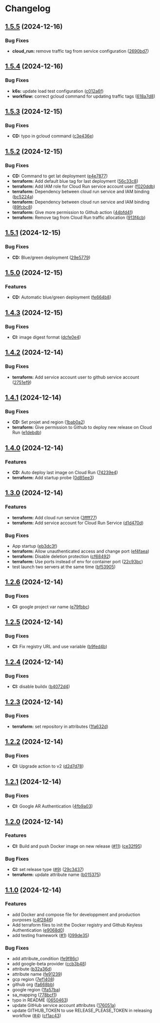 # Changelog

## [1.5.5](https://github.com/pbrissaud/test-webyn-nodejs/compare/v1.5.4...v1.5.5) (2024-12-16)


### Bug Fixes

* **cloud_run:** remove traffic tag from service configuration ([2690bd7](https://github.com/pbrissaud/test-webyn-nodejs/commit/2690bd764e8bb5423a160ac7aa201d448cad35da))

## [1.5.4](https://github.com/pbrissaud/test-webyn-nodejs/compare/v1.5.3...v1.5.4) (2024-12-16)


### Bug Fixes

* **k6s:** update load test configuration ([c012a6f](https://github.com/pbrissaud/test-webyn-nodejs/commit/c012a6fe6ecc5ad7fc46125d959fe52e9397bd7e))
* **workflow:** correct gcloud command for updating traffic tags ([618a7d8](https://github.com/pbrissaud/test-webyn-nodejs/commit/618a7d8808cd60d4fa17f5054cb3ea0cc09f0176))

## [1.5.3](https://github.com/pbrissaud/test-webyn-nodejs/compare/v1.5.2...v1.5.3) (2024-12-15)


### Bug Fixes

* **CD:** typo in gcloud command ([c3e436e](https://github.com/pbrissaud/test-webyn-nodejs/commit/c3e436e25084cbeb0921c9304afc0f69407268d2))

## [1.5.2](https://github.com/pbrissaud/test-webyn-nodejs/compare/v1.5.1...v1.5.2) (2024-12-15)


### Bug Fixes

* **CD:** Command to get lat deployment ([e4e7877](https://github.com/pbrissaud/test-webyn-nodejs/commit/e4e7877844eb95ca6e8240b5d58fce29e7f90691))
* **terraform:** Add default blue tag for last deployment ([56c33c8](https://github.com/pbrissaud/test-webyn-nodejs/commit/56c33c829cbf45a2a1cae81eeb5f3f6217df9147))
* **terraform:** Add IAM role for Cloud Run service account user ([f020ddb](https://github.com/pbrissaud/test-webyn-nodejs/commit/f020ddb82ea85db12d51f2cd345f68b1b92fc1c4))
* **terraform:** Dependency between cloud run service and IAM binding ([bc5224a](https://github.com/pbrissaud/test-webyn-nodejs/commit/bc5224a351856c27bc62c8d38a4aedbe307b3ee7))
* **terraform:** Dependency between cloud run service and IAM binding ([89fcbc8](https://github.com/pbrissaud/test-webyn-nodejs/commit/89fcbc89f16a653e8adc51f2ba8f9a85886f9738))
* **terraform:** Give more permission to Github action ([44bfd41](https://github.com/pbrissaud/test-webyn-nodejs/commit/44bfd415a6594ec482e91d0278e2aa20fcb2e21c))
* **terraform:** Remove tag from Cloud Run traffic allocation ([913f4cb](https://github.com/pbrissaud/test-webyn-nodejs/commit/913f4cb9b3455a5dc0dcb283a3e573f5c392f184))

## [1.5.1](https://github.com/pbrissaud/test-webyn-nodejs/compare/v1.5.0...v1.5.1) (2024-12-15)


### Bug Fixes

* **CD:** Blue/green deployment ([29e5779](https://github.com/pbrissaud/test-webyn-nodejs/commit/29e57796cb11b24bbe817042189862f0b8e059ab))

## [1.5.0](https://github.com/pbrissaud/test-webyn-nodejs/compare/v1.4.3...v1.5.0) (2024-12-15)


### Features

* **CD:** Automatic blue/green deployment ([fe664b8](https://github.com/pbrissaud/test-webyn-nodejs/commit/fe664b8dc496e612d5b005d5c4d01fac5e5cab6b))

## [1.4.3](https://github.com/pbrissaud/test-webyn-nodejs/compare/v1.4.2...v1.4.3) (2024-12-15)


### Bug Fixes

* **CI:** image digest format ([dcfe0e4](https://github.com/pbrissaud/test-webyn-nodejs/commit/dcfe0e484fbba667c1ebd637e52478bfd5b0e7a1))

## [1.4.2](https://github.com/pbrissaud/test-webyn-nodejs/compare/v1.4.1...v1.4.2) (2024-12-14)


### Bug Fixes

* **terraform:** Add service account user to github service account ([2751ef9](https://github.com/pbrissaud/test-webyn-nodejs/commit/2751ef9ffd71ea710d431aae237a802ef92416fd))

## [1.4.1](https://github.com/pbrissaud/test-webyn-nodejs/compare/v1.4.0...v1.4.1) (2024-12-14)


### Bug Fixes

* **CD:** Set projet and region ([1bab0a2](https://github.com/pbrissaud/test-webyn-nodejs/commit/1bab0a26dd1d228be1db89b5aa71ef358c5dd997))
* **terraform:** Give permission to Github to deploy new release on Cloud Run ([e1debdb](https://github.com/pbrissaud/test-webyn-nodejs/commit/e1debdb2045e9f584c4b64a100dde60e61d5d839))

## [1.4.0](https://github.com/pbrissaud/test-webyn-nodejs/compare/v1.3.0...v1.4.0) (2024-12-14)


### Features

* **CD:** Auto deploy last image on Cloud Run ([74239e4](https://github.com/pbrissaud/test-webyn-nodejs/commit/74239e437dd1015bbb463ab8995caa8e296c7dbc))
* **terraform:** Add startup probe ([0d85ee3](https://github.com/pbrissaud/test-webyn-nodejs/commit/0d85ee307b92c23bcd39bdd37f6469b65f73d0ef))

## [1.3.0](https://github.com/pbrissaud/test-webyn-nodejs/compare/v1.2.6...v1.3.0) (2024-12-14)


### Features

* **terraform:** Add cloud run service ([3ffff77](https://github.com/pbrissaud/test-webyn-nodejs/commit/3ffff77df55b822dc8c73cc36a5b867fdc865368))
* **terraform:** Add service account for Cloud Run Service ([d1d470d](https://github.com/pbrissaud/test-webyn-nodejs/commit/d1d470d1a4243982dcbee3c3bc05deaa822f8172))


### Bug Fixes

* App startup ([eb3dc3f](https://github.com/pbrissaud/test-webyn-nodejs/commit/eb3dc3f57ad41466f43b57cec7a37cc5941a8d9f))
* **terraform:** Allow unauthenticated access and change port ([ef4faea](https://github.com/pbrissaud/test-webyn-nodejs/commit/ef4faeafb2e33175c238a6adbfd4da16ac619d70))
* **terraform:** Disable deletion protection ([cf68492](https://github.com/pbrissaud/test-webyn-nodejs/commit/cf68492ae7e4b64d984fcdd1a4518be1487cfd87))
* **terraform:** Use ports instead of env for container port ([22c93bc](https://github.com/pbrissaud/test-webyn-nodejs/commit/22c93bca6444df0b8845444fc29d3d7b878df6f9))
* test launch two servers at the same time ([bf53905](https://github.com/pbrissaud/test-webyn-nodejs/commit/bf539055c8c25671141c9c5276d3a35b4a58095d))

## [1.2.6](https://github.com/pbrissaud/test-webyn-nodejs/compare/v1.2.5...v1.2.6) (2024-12-14)


### Bug Fixes

* **CI:** google project var name ([e79fbbc](https://github.com/pbrissaud/test-webyn-nodejs/commit/e79fbbce15576ec79584c1a9852bcc075d926e7a))

## [1.2.5](https://github.com/pbrissaud/test-webyn-nodejs/compare/v1.2.4...v1.2.5) (2024-12-14)


### Bug Fixes

* **CI:** Fix registry URL and use variable ([b9fed4b](https://github.com/pbrissaud/test-webyn-nodejs/commit/b9fed4b17008cfb38092351a2d7ed5d0cf7a13b0))

## [1.2.4](https://github.com/pbrissaud/test-webyn-nodejs/compare/v1.2.3...v1.2.4) (2024-12-14)


### Bug Fixes

* **CI:** disable buildx ([b4072d4](https://github.com/pbrissaud/test-webyn-nodejs/commit/b4072d45dc17121238bd3fc687b65d6b23cc8b1f))

## [1.2.3](https://github.com/pbrissaud/test-webyn-nodejs/compare/v1.2.2...v1.2.3) (2024-12-14)


### Bug Fixes

* **terraform:** set repository in attributes ([1fa632d](https://github.com/pbrissaud/test-webyn-nodejs/commit/1fa632dcedcef6e1f16015e2e349f4fcb7ed460f))

## [1.2.2](https://github.com/pbrissaud/test-webyn-nodejs/compare/v1.2.1...v1.2.2) (2024-12-14)


### Bug Fixes

* **CI:** Upgrade action to v2 ([d2d7d78](https://github.com/pbrissaud/test-webyn-nodejs/commit/d2d7d784b91f1b00d9c0b5b00940098b6f532bc6))

## [1.2.1](https://github.com/pbrissaud/test-webyn-nodejs/compare/v1.2.0...v1.2.1) (2024-12-14)


### Bug Fixes

* **CI:** Google AR Authentication ([4fb9a03](https://github.com/pbrissaud/test-webyn-nodejs/commit/4fb9a03e031c2e8568e49f9aeecd4296896cff31))

## [1.2.0](https://github.com/pbrissaud/test-webyn-nodejs/compare/v1.1.0...v1.2.0) (2024-12-14)


### Features

* **CI:** Build and push Docker image on new release ([#11](https://github.com/pbrissaud/test-webyn-nodejs/issues/11)) ([ce32f95](https://github.com/pbrissaud/test-webyn-nodejs/commit/ce32f95b32f648ca19ef4c06984457ae357e8fa5))


### Bug Fixes

* **CI:** set release type ([#9](https://github.com/pbrissaud/test-webyn-nodejs/issues/9)) ([29c3437](https://github.com/pbrissaud/test-webyn-nodejs/commit/29c3437f2752d24b9ebc201a2b81e96947a3f8dd))
* **terraform:** update attribute name ([b015375](https://github.com/pbrissaud/test-webyn-nodejs/commit/b01537572b6bd56d1784dfb07fc808ffb5ef1f05))

## [1.1.0](https://github.com/pbrissaud/test-webyn-nodejs/compare/v1.0.0...v1.1.0) (2024-12-14)


### Features

* add Docker and compose file for developpment and production purposes ([c4f2846](https://github.com/pbrissaud/test-webyn-nodejs/commit/c4f2846c7a58613ddd9113a81d33106a2227e98a))
* Add terraform files to init the Docker registry and Github Keyless Authentication ([e9068d0](https://github.com/pbrissaud/test-webyn-nodejs/commit/e9068d0267c0ea59328989c465cd771cec4be32f))
* add testing framework ([#1](https://github.com/pbrissaud/test-webyn-nodejs/issues/1)) ([099de35](https://github.com/pbrissaud/test-webyn-nodejs/commit/099de35f5c35f9fadd6b245fb390d17a3787c92f))


### Bug Fixes

* add attribute_condition ([fe9f86c](https://github.com/pbrissaud/test-webyn-nodejs/commit/fe9f86c6db0a5b84a674053c58be83b04fb66fea))
* add google-beta provider ([ccb3b48](https://github.com/pbrissaud/test-webyn-nodejs/commit/ccb3b488f14090200ff51f3700a6aa3e7e3091f0))
* attribute ([b32a36d](https://github.com/pbrissaud/test-webyn-nodejs/commit/b32a36d5551ebf14ec766e588beebd54de072edf))
* attribute name ([fe91239](https://github.com/pbrissaud/test-webyn-nodejs/commit/fe91239c2840bafffa8e74f2c7dc6afd902becab))
* gcp region ([7ef1408](https://github.com/pbrissaud/test-webyn-nodejs/commit/7ef1408e4f69e2c17ef352af6d2ee97b012a2d4a))
* github org ([fa668bb](https://github.com/pbrissaud/test-webyn-nodejs/commit/fa668bb4576525878a16f16c64e8ff9acfcd781b))
* google region ([1fa57ba](https://github.com/pbrissaud/test-webyn-nodejs/commit/1fa57bacb534c17975f9e6dd2ad53b196d8d2c45))
* sa_mapping ([778bcf1](https://github.com/pbrissaud/test-webyn-nodejs/commit/778bcf17b7851a1c86b823de5d955d367d946fa7))
* typo in README ([0650463](https://github.com/pbrissaud/test-webyn-nodejs/commit/06504636fbd319bbf938b08d27db4ba7cfe4674f))
* update GitHub service account attributes ([176051a](https://github.com/pbrissaud/test-webyn-nodejs/commit/176051a4a93e4f5f7f8047c76ca6e43809cf4478))
* update GITHUB_TOKEN to use RELEASE_PLEASE_TOKEN in releasing workflow ([#4](https://github.com/pbrissaud/test-webyn-nodejs/issues/4)) ([cf1ac43](https://github.com/pbrissaud/test-webyn-nodejs/commit/cf1ac4398169b87bfd6916b92e69bbb5fcbfcdca))
